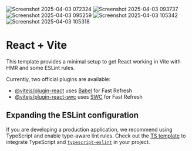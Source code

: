 ![Screenshot 2025-04-03 072324](https://github.com/user-attachments/assets/8e533387-ccd0-4ac9-b0ed-683cdf001c1e)
![Screenshot 2025-04-03 093737](https://github.com/user-attachments/assets/47f02103-ec03-4916-8476-89ab58e81d3b)
![Screenshot 2025-04-03 095259](https://github.com/user-attachments/assets/7b3c850a-efff-4d8a-9c05-711e0d9f60c0)
![Screenshot 2025-04-03 105342](https://github.com/user-attachments/assets/ae0ed2be-3352-4d36-a337-68872c54acd7)
![Screenshot 2025-04-03 105318](https://github.com/user-attachments/assets/709476db-ac51-4c54-bea4-02a8fbf2cf70)


# React + Vite

This template provides a minimal setup to get React working in Vite with HMR and some ESLint rules.

Currently, two official plugins are available:

- [@vitejs/plugin-react](https://github.com/vitejs/vite-plugin-react/blob/main/packages/plugin-react/README.md) uses [Babel](https://babeljs.io/) for Fast Refresh
- [@vitejs/plugin-react-swc](https://github.com/vitejs/vite-plugin-react-swc) uses [SWC](https://swc.rs/) for Fast Refresh

## Expanding the ESLint configuration

If you are developing a production application, we recommend using TypeScript and enable type-aware lint rules. Check out the [TS template](https://github.com/vitejs/vite/tree/main/packages/create-vite/template-react-ts) to integrate TypeScript and [`typescript-eslint`](https://typescript-eslint.io) in your project.
